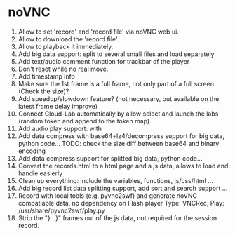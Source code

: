 
# noVNC

1. Allow to set 'record' and 'record file' via noVNC web ui.
2. Allow to download the 'record file'.
3. Allow to playback it immediately.
4. Add big data support: split to several small files and load separately
5. Add text/audio comment function for trackbar of the player
6. Don't reset while no real move.
7. Add timestamp info
8. Make sure the 1st frame is a full frame, not only part of a full screen (Check the size)?
9. Add speedup/slowdown feature? (not necessary, but available on the latest frame delay improve)
10. Connect Cloud-Lab automatically by allow select and launch the labs (random token and append to the token map).
11. Add audio play support: with <audio> meta
    * http://kolber.github.io/audiojs/
    * http://www.cnblogs.com/dragondean/p/jquery-audioplayer-js.html
    * https://msdn.microsoft.com/zh-cn/library/gg589529(v=vs.85).aspx
12. Add data compress with base64+lz4/decompress support for big data, python code...
    TODO: check the size diff between base64 and binary encoding
13. Add data compress support for splitted big data, python code...
14. Convert the records.html to a html page and a js data, allows to load and handle easierly
15. Clean up everything: include the variables, functions, js/css/html ...
16. Add big record list data splitting support, add sort and search support ...
17. Record with local tools (e.g. pyvnc2swf) and generate noVNC compatiable data, no dependency on Flash player
    Type: VNCRec, Play: /usr/share/pyvnc2swf/play.py
18. Strip the "}...}" frames out of the js data, not required for the session record.

